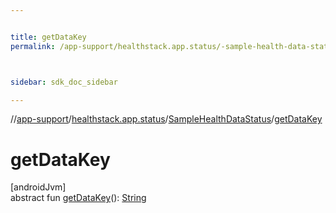 ```yaml
---


title: getDataKey
permalink: /app-support/healthstack.app.status/-sample-health-data-status/get-data-key.html



sidebar: sdk_doc_sidebar

---
```



//[app-support](/app-support.html)/[healthstack.app.status](../index.html)/[SampleHealthDataStatus](index.html)/[getDataKey](get-data-key.html)



# getDataKey



[androidJvm]\
abstract fun [getDataKey](get-data-key.html)(): [String](https://kotlinlang.org/api/latest/jvm/stdlib/kotlin/-string/index.html)






